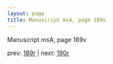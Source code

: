 ```yaml
---
layout: page
title: Manuscript msA, page 189v
---
```


Manuscript msA, page 189v

prev:  [189r](../189r) | next:  [190r](../190r)